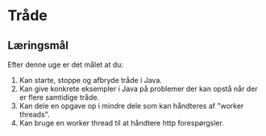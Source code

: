 # Tråde

## Læringsmål

Efter denne uge er det målet at du:

1. Kan starte, stoppe og afbryde tråde i Java.
2. Kan give konkrete eksempler i Java på problemer der kan opstå når der er flere samtidige tråde.
3. Kan dele en opgave op i mindre dele som kan håndteres af "worker threads".
4. Kan bruge en worker thread til at håndtere http forespørgsler.
